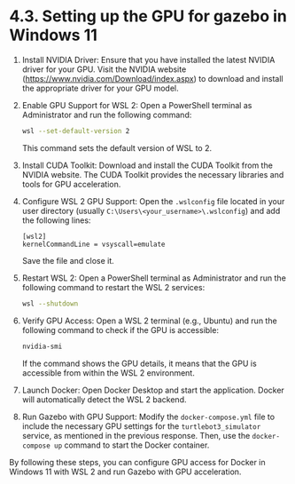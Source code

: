 # 4.3. Setting up the GPU for gazebo in Windows 11

1. Install NVIDIA Driver: Ensure that you have installed the latest NVIDIA driver for your GPU. Visit the NVIDIA website (https://www.nvidia.com/Download/index.aspx) to download and install the appropriate driver for your GPU model.

2. Enable GPU Support for WSL 2: Open a PowerShell terminal as Administrator and run the following command:

   ```bash
   wsl --set-default-version 2
   ```

   This command sets the default version of WSL to 2.

3. Install CUDA Toolkit: Download and install the CUDA Toolkit from the NVIDIA website. The CUDA Toolkit provides the necessary libraries and tools for GPU acceleration.

4. Configure WSL 2 GPU Support: Open the `.wslconfig` file located in your user directory (usually `C:\Users\<your_username>\.wslconfig`) and add the following lines:

   ```plaintext
   [wsl2]
   kernelCommandLine = vsyscall=emulate
   ```

   Save the file and close it.

5. Restart WSL 2: Open a PowerShell terminal as Administrator and run the following command to restart the WSL 2 services:

   ```bash
   wsl --shutdown
   ```

6. Verify GPU Access: Open a WSL 2 terminal (e.g., Ubuntu) and run the following command to check if the GPU is accessible:

   ```bash
   nvidia-smi
   ```

   If the command shows the GPU details, it means that the GPU is accessible from within the WSL 2 environment.

7. Launch Docker: Open Docker Desktop and start the application. Docker will automatically detect the WSL 2 backend.

8. Run Gazebo with GPU Support: Modify the `docker-compose.yml` file to include the necessary GPU settings for the `turtlebot3_simulator` service, as mentioned in the previous response. Then, use the `docker-compose up` command to start the Docker container.

By following these steps, you can configure GPU access for Docker in Windows 11 with WSL 2 and run Gazebo with GPU acceleration.